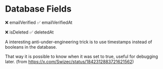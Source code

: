 # Database Fields

❌ emailVerified
✅ emailVerifiedAt

❌ isDeleted
✅ deletedAt

A interesting anti-under-engineering trick is to use timestamps instead of booleans in the database.

That way it is possible to  know when it was set to true, useful for debugging later. (from https://x.com/Swizec/status/1842312883721621562)
